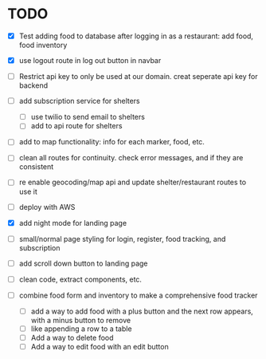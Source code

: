 # TODO

- [x] Test adding food to database after logging in as a restaurant: add food, food inventory
- [x] use logout route in log out button in navbar
- [ ] Restrict api key to only be used at our domain. creat seperate api key for backend
- [ ] add subscription service for shelters
    - [ ] use twilio to send email to shelters
    - [ ] add to api route for shelters
- [ ] add to map functionality: info for each marker, food, etc.
- [ ] clean all routes for continuity. check error messages, and if they are consistent
- [ ] re enable geocoding/map api and update shelter/restaurant routes to use it
- [ ] deploy with AWS

- [x] add night mode for landing page
- [ ] small/normal page styling for login, register, food tracking, and subscription
- [ ] add scroll down button to landing page
- [ ] clean code, extract components, etc.
- [ ] combine food form and inventory to make a comprehensive food tracker
    - [ ] add a way to add food with a plus button and the next row appears, with a minus button to remove
    - [ ] like appending a row to a table
    - [ ] Add a way to delete food
    - [ ] Add a way to edit food with an edit button
